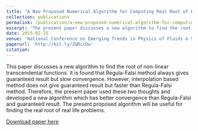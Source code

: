 ```yaml
---
title: "A New Proposed Numerical Algorithm for Computing Real Root of Functions"
collection: publications
permalink: /publication/a-new-proposed-numerical-algorithm-for-computing-real-root-of-functions
excerpt: 'The present paper discusses a new algorithm to find the root of non-linear transcendental functions. It is found that Regula-Falsi method always gives guaranteed result but slow convergence. However, interpolation based method does not give guaranteed result but faster than Regula-Falsi method. Therefore, the present paper used these two thoughts and developed a new algorithm which has better convergence than Regula-Falsi and guaranteed result. The present proposed algorithm will be useful for finding the real root of real life problems.'
date: 2015-02-25
venue: 'National Conference on Emerging Trends in Physics of Fluids & Solids'
paperurl: 'http://bit.ly/2QRccDw'
citation: 
---
```

This paper discusses a new algorithm to find the root of non-linear transcendental functions. It is found that Regula-Falsi method always gives guaranteed result but slow convergence. However, interpolation based method does not give guaranteed result but faster than Regula-Falsi method. Therefore, the present paper used these two thoughts and developed a new algorithm which has better convergence than Regula-Falsi and guaranteed result. The present proposed algorithm will be useful for finding the real root of real life problems.

[Download paper here](http://bit.ly/2QRccDw)
